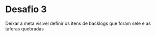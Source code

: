 # Desafio 3
Deixar a meta visivel
definir os itens de backlogs que foram sele
e as taferas quebradas



